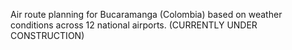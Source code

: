Air route planning for Bucaramanga (Colombia) based on weather conditions across 12 national airports. (CURRENTLY UNDER CONSTRUCTION)
